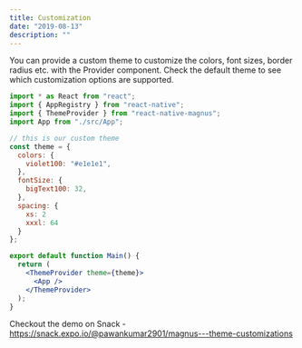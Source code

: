```yaml
---
title: Customization
date: "2019-08-13"
description: ""
---
```


You can provide a custom theme to customize the colors, font sizes, border radius etc. with the Provider component. Check the default theme to see which customization options are supported.

```jsx
import * as React from "react";
import { AppRegistry } from "react-native";
import { ThemeProvider } from "react-native-magnus";
import App from "./src/App";

// this is our custom theme
const theme = {
  colors: {
    violet100: "#e1e1e1",
  },
  fontSize: {
    bigText100: 32,
  },
  spacing: {
    xs: 2
    xxxl: 64
  }
};

export default function Main() {
  return (
    <ThemeProvider theme={theme}>
      <App />
    </ThemeProvider>
  );
}
```

Checkout the demo on Snack - <a href="https://snack.expo.io/@pawankumar2901/magnus---theme-customizations" target="_blank">https://snack.expo.io/@pawankumar2901/magnus---theme-customizations</a>
